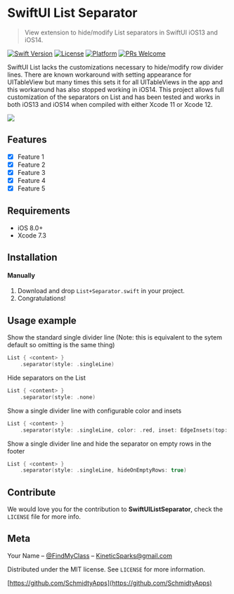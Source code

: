 # SwiftUI List Separator
> View extension to hide/modify List separators in SwiftUI iOS13 and iOS14.

[![Swift Version][swift-image]][swift-url]
[![License][license-image]][license-url]
[![Platform](https://img.shields.io/cocoapods/p/LFAlertController.svg?style=flat)](http://cocoapods.org/pods/LFAlertController)
[![PRs Welcome](https://img.shields.io/badge/PRs-welcome-brightgreen.svg?style=flat-square)](http://makeapullrequest.com)

SwiftUI List lacks the customizations necessary to hide/modify row divider lines. There are known workaround with setting appearance for UITableView but many times this sets it for all UITableViews in the app and this workaround has also stopped working in iOS14. This project allows full customization of the separators on List and has been tested and works in both iOS13 and iOS14 when compiled with either Xcode 11 or Xcode 12.

![](header.png)

## Features

- [x] Feature 1
- [x] Feature 2
- [x] Feature 3
- [x] Feature 4
- [x] Feature 5

## Requirements

- iOS 8.0+
- Xcode 7.3

## Installation

#### Manually
1. Download and drop ```List+Separator.swift``` in your project.  
2. Congratulations!  

## Usage example

Show the standard single divider line (Note: this is equivalent to the sytem default so omitting is the same thing)
```swift
List { <content> }
    .separator(style: .singleLine)
```

Hide separators on the List
```swift
List { <content> }
    .separator(style: .none)
```

Show a single divider line with configurable color and insets
```swift
List { <content> }
    .separator(style: .singleLine, color: .red, inset: EdgeInsets(top: 0, leading: 50, bottom: 0, trailing: 20)
```

Show a single divider line and hide the separator on empty rows in the footer
```swift
List { <content> }
    .separator(style: .singleLine, hideOnEmptyRows: true)
```

## Contribute

We would love you for the contribution to **SwiftUIListSeparator**, check the ``LICENSE`` file for more info.

## Meta

Your Name – [@FindMyClass](https://twitter.com/findmyclass) – KineticSparks@gmail.com

Distributed under the MIT license. See ``LICENSE`` for more information.

[https://github.com/SchmidtyApps](https://github.com/SchmidtyApps)

[swift-image]:https://img.shields.io/badge/swift-3.0-orange.svg
[swift-url]: https://swift.org/
[license-image]: https://img.shields.io/badge/License-MIT-blue.svg
[license-url]: LICENSE
[codebeat-image]: https://codebeat.co/badges/c19b47ea-2f9d-45df-8458-b2d952fe9dad
[codebeat-url]: https://codebeat.co/projects/github-com-vsouza-awesomeios-com
